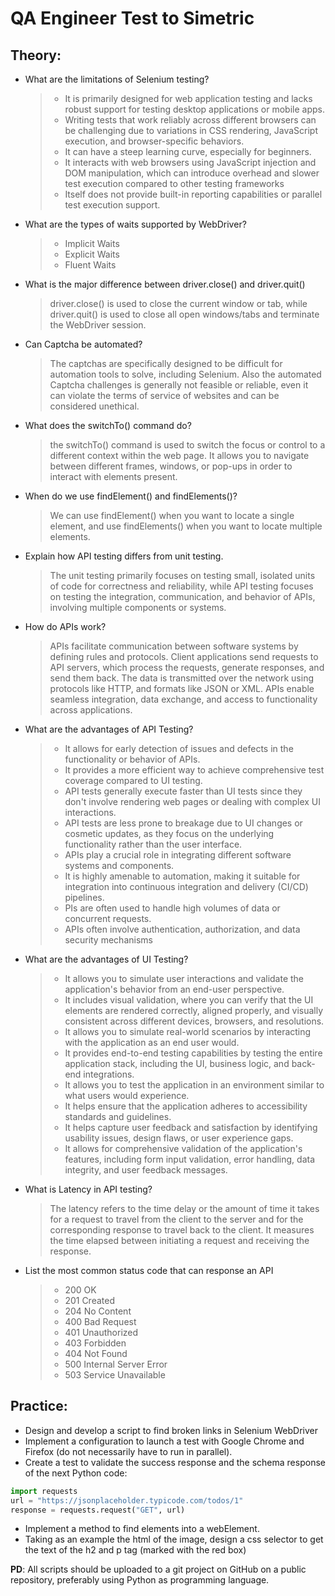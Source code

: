 # QA Engineer Test to Simetric

## Theory:

-   What are the limitations of Selenium testing?

    > -   It is primarily designed for web application testing and lacks robust support for testing desktop applications or mobile apps.
    > -   Writing tests that work reliably across different browsers can be challenging due to variations in CSS rendering, JavaScript execution, and browser-specific behaviors.
    > -   It can have a steep learning curve, especially for beginners.
    > -   It interacts with web browsers using JavaScript injection and DOM manipulation, which can introduce overhead and slower test execution compared to other testing frameworks
    > -   Itself does not provide built-in reporting capabilities or parallel test execution support.

-   What are the types of waits supported by WebDriver?

    > -   Implicit Waits
    > -   Explicit Waits
    > -   Fluent Waits

-   What is the major difference between driver.close() and driver.quit()

    > driver.close() is used to close the current window or tab, while driver.quit() is used to close all open windows/tabs and terminate the WebDriver session.

-   Can Captcha be automated?

    > The captchas are specifically designed to be difficult for automation tools to solve, including Selenium. Also the automated Captcha challenges is generally not feasible or reliable, even it can violate the terms of service of websites and can be considered unethical.

-   What does the switchTo() command do?

    > the switchTo() command is used to switch the focus or control to a different context within the web page. It allows you to navigate between different frames, windows, or pop-ups in order to interact with elements present.

-   When do we use findElement() and findElements()?

    > We can use findElement() when you want to locate a single element, and use findElements() when you want to locate multiple elements.

-   Explain how API testing differs from unit testing.

    > The unit testing primarily focuses on testing small, isolated units of code for correctness and reliability, while API testing focuses on testing the integration, communication, and behavior of APIs, involving multiple components or systems.

-   How do APIs work?

    > APIs facilitate communication between software systems by defining rules and protocols. Client applications send requests to API servers, which process the requests, generate responses, and send them back. The data is transmitted over the network using protocols like HTTP, and formats like JSON or XML. APIs enable seamless integration, data exchange, and access to functionality across applications.

-   What are the advantages of API Testing?

    > -   It allows for early detection of issues and defects in the functionality or behavior of APIs.
    > -   It provides a more efficient way to achieve comprehensive test coverage compared to UI testing.
    > -   API tests generally execute faster than UI tests since they don't involve rendering web pages or dealing with complex UI interactions.
    > -   API tests are less prone to breakage due to UI changes or cosmetic updates, as they focus on the underlying functionality rather than the user interface.
    > -   APIs play a crucial role in integrating different software systems and components.
    > -   It is highly amenable to automation, making it suitable for integration into continuous integration and delivery (CI/CD) pipelines.
    > -   PIs are often used to handle high volumes of data or concurrent requests.
    > -   APIs often involve authentication, authorization, and data security mechanisms

-   What are the advantages of UI Testing?

    > -   It allows you to simulate user interactions and validate the application's behavior from an end-user perspective.
    > -   It includes visual validation, where you can verify that the UI elements are rendered correctly, aligned properly, and visually consistent across different devices, browsers, and resolutions.
    > -   It allows you to simulate real-world scenarios by interacting with the application as an end user would.
    > -   It provides end-to-end testing capabilities by testing the entire application stack, including the UI, business logic, and back-end integrations.
    > -   It allows you to test the application in an environment similar to what users would experience.
    > -   It helps ensure that the application adheres to accessibility standards and guidelines.
    > -   It helps capture user feedback and satisfaction by identifying usability issues, design flaws, or user experience gaps.
    > -   It allows for comprehensive validation of the application's features, including form input validation, error handling, data integrity, and user feedback messages.

-   What is Latency in API testing?

    > The latency refers to the time delay or the amount of time it takes for a request to travel from the client to the server and for the corresponding response to travel back to the client. It measures the time elapsed between initiating a request and receiving the response.

-   List the most common status code that can response an API
    > -   200 OK
    > -   201 Created
    > -   204 No Content
    > -   400 Bad Request
    > -   401 Unauthorized
    > -   403 Forbidden
    > -   404 Not Found
    > -   500 Internal Server Error
    > -   503 Service Unavailable

## Practice:

-   Design and develop a script to find broken links in Selenium WebDriver
-   Implement a configuration to launch a test with Google Chrome and Firefox (do not necessarily have to run in parallel).
-   Create a test to validate the success response and the schema response of the next Python code:

```python
import requests
url = "https://jsonplaceholder.typicode.com/todos/1"
response = requests.request("GET", url)
```

-   Implement a method to find elements into a webElement.
-   Taking as an example the html of the image, design a css selector to get the text of the h2 and p tag (marked with the red box)

**PD**: All scripts should be uploaded to a git project on GitHub on a public repository, preferably using Python as programming language.

